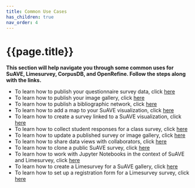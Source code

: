 ```yaml
---
title: Common Use Cases
has_children: true
nav_order: 4
---
```


# {{page.title}}

**This section will help navigate you through some common uses for SuAVE, Limesurvey, CorpusDB, and OpenRefine. Follow the steps along with the links.**

- To learn how to publish your questionnaire survey data, click [here]()
- To learn how to publish your image gallery, click [here]()
- To learn how to publish a bibliographic network, click [here]()
- To learn how to add a map to your SuAVE visualization, click [here]()
- To learn how to create a survey linked to a SuAVE visualization, click [here]()
- To learn how to collect student responses for a class survey, click [here]()
- To learn how to update a published survey or image gallery, click [here]()
- To learn how to share data views with collaborators, click [here]()
- To learn how to clone a public SuAVE survey, click [here]()
- To learn how to work with Jupyter Notebooks in the context of SuAVE and Limesurvey, click [here]()
- To learn how to create a Limesurvey for a SuAVE gallery, click [here]()
- To learn how to set up a registration form for a Limesurvey survey, click [here]()
